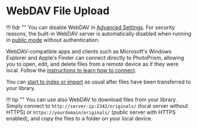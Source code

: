 # WebDAV File Upload #

!!! tldr ""
    You can disable WebDAV in [Advanced Settings](../settings/advanced.md). For security reasons, the built-in WebDAV
    server is automatically disabled when running in [public mode](../../getting-started/config-options.md) without
    authentication.

WebDAV-compatible apps and clients such as Microsoft's Windows Explorer and Apple's Finder can connect directly
to PhotoPrism, allowing you to open, edit, and delete files from a remote device as if they were local.
Follow the [instructions to learn how to connect](../sync/webdav.md).

You can [start to index or import](index.md) as usual after files have been transferred
to your library.

!!! tip ""
    You can use also WebDAV to download files from your library. Simply connect to 
    `http://server-ip:2342/originals/` (local server without HTTPS) or 
    `https://yourdomain/originals/` (public server with HTTPS enabled), and copy the files to 
    a folder on your local device.
